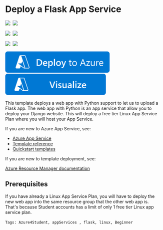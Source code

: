 # Deploy a Flask App Service

<IMG SRC="https://azurequickstartsservice.blob.core.windows.net/badges/101-webapp-linux-flask/PublicLastTestDate.svg" />&nbsp;
<IMG SRC="https://azurequickstartsservice.blob.core.windows.net/badges/101-webapp-linux-flask/PublicDeployment.svg" />&nbsp;

<IMG SRC="https://azurequickstartsservice.blob.core.windows.net/badges/101-webapp-linux-flask/FairfaxLastTestDate.svg" />&nbsp;
<IMG SRC="https://azurequickstartsservice.blob.core.windows.net/badges/101-webapp-linux-flask/FairfaxDeployment.svg" />&nbsp;

<IMG SRC="https://azurequickstartsservice.blob.core.windows.net/badges/101-webapp-linux-flask/BestPracticeResult.svg" />&nbsp;
<IMG SRC="https://azurequickstartsservice.blob.core.windows.net/badges/101-webapp-linux-flask/CredScanResult.svg" />&nbsp;

<a href="https://portal.azure.com/#create/Microsoft.Template/uri/https%3A%2F%2Fraw.githubusercontent.com%2FAzure%2Fazure-quickstart-templates%2Fmaster%2F101-webapp-linux-flask%2Fazuredeploy.json" target="_blank">
    <img src="https://raw.githubusercontent.com/Azure/azure-quickstart-templates/master/1-CONTRIBUTION-GUIDE/images/deploytoazure.svg"/>
</a>
<a href="http://armviz.io/#/?load=https%3A%2F%2Fraw.githubusercontent.com%2FAzure%2Fazure-quickstart-templates%2Fmaster%2F101-webapp-linux-flask%2Fazuredeploy.json" target="_blank">
    <img src="https://raw.githubusercontent.com/Azure/azure-quickstart-templates/master/1-CONTRIBUTION-GUIDE/images/visualizebutton.svg"/>
</a>

This template deploys a web app with Python support to let us to upload a Flask app. The web app with Python is an app service that allow you to deploy your Django website. This will deploy a free tier Linux App Service Plan where you will host your App Service.

If you are new to Azure App Service, see:

- [Azure App Service](https://azure.microsoft.com/services/app-service/web/)
- [Template reference](https://docs.microsoft.com/azure/templates/microsoft.web/allversions)
- [Quickstart templates](https://azure.microsoft.com/resources/templates/?resourceType=Microsoft.Compute&pageNumber=1&sort=Popular&term=web+apps)

If you are new to template deployment, see:

[Azure Resource Manager documentation](https://docs.microsoft.com/azure/azure-resource-manager/)

## Prerequisites

If you have already a Linux App Service Plan, you will have to deploy the new web app into the same resource group that the other web app is. That's because Student accounts has a limit of only 1 free tier Linux app service plan.

`Tags: Azure4Student, appServices , flask, linux, Beginner`
